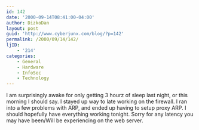 ```yaml
---
id: 142
date: '2000-09-14T08:41:00-04:00'
author: DizkoDan
layout: post
guid: 'http://www.cyberjunx.com/blog/?p=142'
permalink: /2000/09/14/142/
ljID:
    - '214'
categories:
    - General
    - Hardware
    - InfoSec
    - Technology
---
```


I am surprisingly awake for only getting 3 hourz of sleep last night, or this morning I should say. I stayed up way to late working on the firewall. I ran into a few problems with ARP, and ended up having to setup proxy ARP. I should hopefully have everything working tonight. Sorry for any latency you may have been/Will be experiencing on the web server.